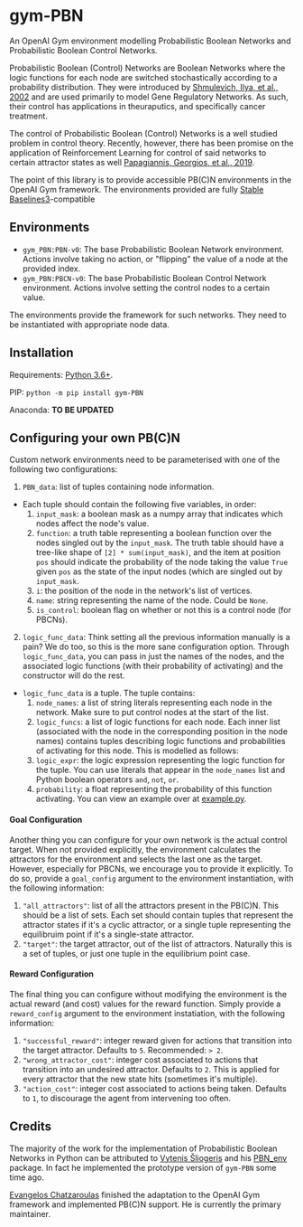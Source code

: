 # gym-PBN
An OpenAI Gym environment modelling Probabilistic Boolean Networks and Probabilistic Boolean Control Networks.

Probabilistic Boolean (Control) Networks are Boolean Networks where the logic functions for each node are switched stochastically according to a probability distribution. They were introduced by [Shmulevich, Ilya, et al., 2002](https://academic.oup.com/bioinformatics/article/18/2/261/225574?login=true) and are used primarily to model Gene Regulatory Networks. As such, their control has applications in theuraputics, and specifically cancer treatment.

The control of Probabilistic Boolean (Control) Networks is a well studied problem in control theory. Recently, however, there has been promise on the application of Reinforcement Learning for control of said networks to certain attractor states as well [Papagiannis, Georgios, et al., 2019](https://arxiv.org/abs/1909.03331).

The point of this library is to provide accessible PB(C)N environments in the OpenAI Gym framework. The environments provided are fully [Stable Baselines3](https://github.com/DLR-RM/stable-baselines3)-compatible

## Environments
- `gym_PBN:PBN-v0`: The base Probabilistic Boolean Network environment. Actions involve taking no action, or "flipping" the value of a node at the provided index.
- `gym_PBN:PBCN-v0`: The base Probabilistic Boolean Control Network environment. Actions involve setting the control nodes to a certain value.

The environments provide the framework for such networks. They need to be instantiated with appropriate node data.

## Installation
Requirements: [Python 3.6+](https://www.python.org/downloads/).

PIP: `python -m pip install gym-PBN`

Anaconda: **TO BE UPDATED**

## Configuring your own PB(C)N
Custom network environments need to be parameterised with one of the following two configurations:
1. `PBN_data`: list of tuples containing node information.
  - Each tuple should contain the following five variables, in order:
    1. `input_mask`: a boolean mask as a numpy array that indicates which nodes affect the node's value.
    2. `function`: a truth table representing a boolean function over the nodes singled out by the `input_mask`. The truth table should have a tree-like shape of `[2] * sum(input_mask)`, and the item at position `pos` should indicate the probability of the node taking the value `True` given `pos` as the state of the input nodes (which are singled out by `input_mask`.
    3. `i`: the position of the node in the network's list of vertices.
    4. `name`: string representing the name of the node. Could be `None`.
    5. `is_control`: boolean flag on whether or not this is a control node (for PBCNs).

2. `logic_func_data`: Think setting all the previous information manually is a pain? We do too, so this is the more sane configuration option. Through `logic_func_data`, you can pass in just the names of the nodes, and the associated logic functions (with their probability of activating) and the constructor will do the rest.
  - `logic_func_data` is a tuple. The tuple contains:
    1. `node_names`: a list of string literals representing each node in the network. Make sure to put control nodes at the start of the list.
    2. `logic_funcs`: a list of logic functions for each node. Each inner list (associated with the node in the corresponding position in the node names) contains tuples describing logic functions and probabilities of activating for this node. This is modelled as follows:
      1. `logic_expr`: the logic expression representing the logic function for the tuple. You can use literals that appear in the `node_names` list and Python boolean operators `and`, `not`, `or`.
      2. `probability`: a float representing the probability of this function activating.
   You can view an example over at [example.py](example.py).

#### Goal Configuration
Another thing you can configure for your own network is the actual control target. When not provided explicitly, the environment calculates the attractors for the environment and selects the last one as the target. However, especially for PBCNs, we encourage you to provide it explicitly. To do so, provide a `goal_config` argument to the environment instantiation, with the following information:

1. `"all_attractors"`: list of all the attractors present in the PB(C)N. This should be a list of sets. Each set should contain tuples that represent the attractor states if it's a cyclic attractor, or a single tuple representing the equilibruim point if it's a single-state attractor.
2. `"target"`: the target attractor, out of the list of attractors. Naturally this is a set of tuples, or just one tuple in the equilibrium point case.

#### Reward Configuration
The final thing you can configure without modifying the environment is the actual reward (and cost) values for the reward function. Simply provide a `reward_config` argument to the environment instatiation, with the following information:

1. `"successful_reward"`: integer reward given for actions that transition into the target attractor. Defaults to `5`. Recommended: `> 2`.
2. `"wrong_attractor_cost"`: integer cost associated to actions that transition into an undesired attractor. Defaults to `2`. This is applied for every attractor that the new state hits (sometimes it's multiple).
3. `"action_cost"`: integer cost associated to actions being taken. Defaults to `1`, to discourage the agent from intervening too often.


## Credits
The majority of the work for the implementation of Probabilistic Boolean Networks in Python can be attributed to [Vytenis Šliogeris](https://github.com/vjsliogeris) and his [PBN_env](https://github.com/vjsliogeris/PBN_env) package. In fact he implemented the prototype version of `gym-PBN` some time ago.

[Evangelos Chatzaroulas](mailto:ec00727@surrey.ac.uk) finished the adaptation to the OpenAI Gym framework and implemented PB(C)N support. He is currently the primary maintainer.
